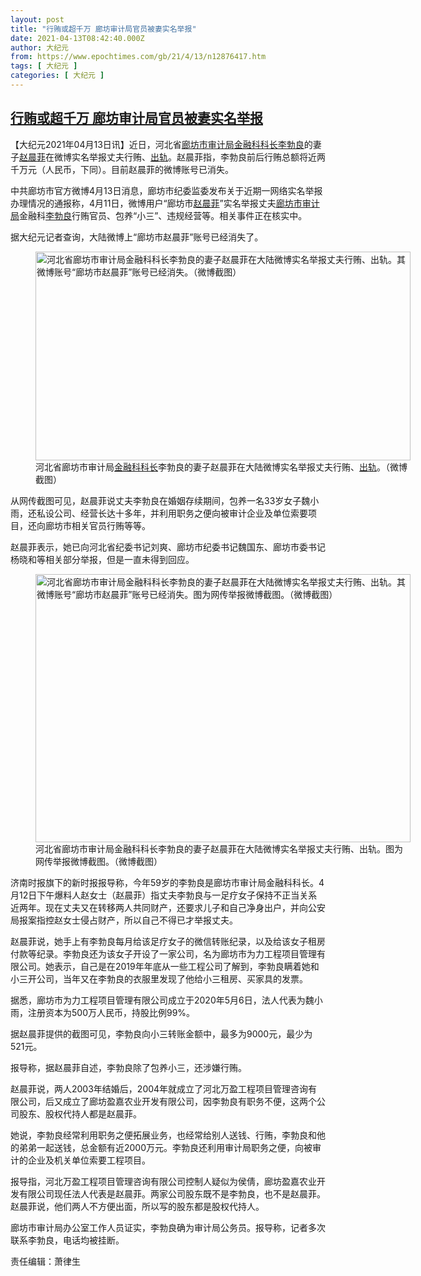 ```yaml
---
layout: post
title: "行贿或超千万 廊坊审计局官员被妻实名举报"
date: 2021-04-13T08:42:40.000Z
author: 大纪元
from: https://www.epochtimes.com/gb/21/4/13/n12876417.htm
tags: [ 大纪元 ]
categories: [ 大纪元 ]
---
```

<!--1618303360000-->
[行贿或超千万 廊坊审计局官员被妻实名举报](https://www.epochtimes.com/gb/21/4/13/n12876417.htm)
------

<div>
<p>【大纪元2021年04月13日讯】近日，河北省<a href="https://www.epochtimes.com/gb/tag/%E5%BB%8A%E5%9D%8A%E5%B8%82%E5%AE%A1%E8%AE%A1%E5%B1%80.html">廊坊市审计局</a><a href="https://www.epochtimes.com/gb/tag/%E9%87%91%E8%9E%8D%E7%A7%91%E7%A7%91%E9%95%BF.html">金融科科长</a><a href="https://www.epochtimes.com/gb/tag/%E6%9D%8E%E5%8B%83%E8%89%AF.html">李勃良</a>的妻子<a href="https://www.epochtimes.com/gb/tag/%E8%B5%B5%E6%99%A8%E8%8F%B2.html">赵晨菲</a>在微博实名举报丈夫行贿、<a href="https://www.epochtimes.com/gb/tag/%E5%87%BA%E8%BD%A8.html">出轨</a>。赵晨菲指，李勃良前后行贿总额将近两千万元（人民币，下同）。目前赵晨菲的微博账号已消失。</p><p>中共廊坊市官方微博4月13日消息，廊坊市纪委监委发布关于近期一网络实名举报办理情况的通报称，4月11日，微博用户“廊坊市<a href="https://www.epochtimes.com/gb/tag/%E8%B5%B5%E6%99%A8%E8%8F%B2.html">赵晨菲</a>”实名举报丈夫<a href="https://www.epochtimes.com/gb/tag/%E5%BB%8A%E5%9D%8A%E5%B8%82%E5%AE%A1%E8%AE%A1%E5%B1%80.html">廊坊市审计局</a>金融科<a href="https://www.epochtimes.com/gb/tag/%E6%9D%8E%E5%8B%83%E8%89%AF.html">李勃良</a>行贿官员、包养“小三”、违规经营等。相关事件正在核实中。</p><p>据大纪元记者查询，大陆微博上“廊坊市赵晨菲”账号已经消失了。</p><figure id="attachment_12876586" aria-describedby="caption-attachment-12876586" style="width: 600px" class="wp-caption aligncenter"><a target="_blank" href="https://i.epochtimes.com/assets/uploads/2021/04/id12876586-delete.png"><img class="size-large wp-image-12876586" src="https://i.epochtimes.com/assets/uploads/2021/04/id12876586-delete-600x334.png" alt="河北省廊坊市审计局金融科科长李勃良的妻子赵晨菲在大陆微博实名举报丈夫行贿、出轨。其微博账号“廊坊市赵晨菲”账号已经消失。（微博截图）" width="600" height="334" /></a><figcaption id="caption-attachment-12876586" class="wp-caption-text">河北省廊坊市审计局<a href="https://www.epochtimes.com/gb/tag/%E9%87%91%E8%9E%8D%E7%A7%91%E7%A7%91%E9%95%BF.html">金融科科长</a>李勃良的妻子赵晨菲在大陆微博实名举报丈夫行贿、<a href="https://www.epochtimes.com/gb/tag/%E5%87%BA%E8%BD%A8.html">出轨</a>。（微博截图）</figcaption></figure><p>从网传截图可见，赵晨菲说丈夫李勃良在婚姻存续期间，包养一名33岁女子魏小雨，还私设公司、经营长达十多年，并利用职务之便向被审计企业及单位索要项目，还向廊坊市相关官员行贿等等。</p><p>赵晨菲表示，她已向河北省纪委书记刘爽、廊坊市纪委书记魏国东、廊坊市委书记杨晓和等相关部分举报，但是一直未得到回应。</p><figure id="attachment_12876587" aria-describedby="caption-attachment-12876587" style="width: 600px" class="wp-caption aligncenter"><a target="_blank" href="https://i.epochtimes.com/assets/uploads/2021/04/id12876587-zhao-chenfei.png"><img class="size-large wp-image-12876587" src="https://i.epochtimes.com/assets/uploads/2021/04/id12876587-zhao-chenfei-600x429.png" alt="河北省廊坊市审计局金融科科长李勃良的妻子赵晨菲在大陆微博实名举报丈夫行贿、出轨。其微博账号“廊坊市赵晨菲”账号已经消失。图为网传举报微博截图。（微博截图）" width="600" height="429" /></a><figcaption id="caption-attachment-12876587" class="wp-caption-text">河北省廊坊市审计局金融科科长李勃良的妻子赵晨菲在大陆微博实名举报丈夫行贿、出轨。图为网传举报微博截图。（微博截图）</figcaption></figure><p>济南时报旗下的新时报报导称，今年59岁的李勃良是廊坊市审计局金融科科长。4月12日下午爆料人赵女士（赵晨菲）指丈夫李勃良与一足疗女子保持不正当关系近两年。现在丈夫又在转移两人共同财产，还要求儿子和自己净身出户，并向公安局报案指控赵女士侵占财产，所以自己不得已才举报丈夫。</p><p>赵晨菲说，她手上有李勃良每月给该足疗女子的微信转账纪录，以及给该女子租房付款等纪录。李勃良还为该女子开设了一家公司，名为廊坊市为力工程项目管理有限公司。她表示，自己是在2019年年底从一些工程公司了解到，李勃良瞒着她和小三开公司，当年又在李勃良的衣服里发现了他给小三租房、买家具的发票。</p><p>据悉，廊坊市为力工程项目管理有限公司成立于2020年5月6日，法人代表为魏小雨，注册资本为500万人民币，持股比例99%。</p><p>据赵晨菲提供的截图可见，李勃良向小三转账金额中，最多为9000元，最少为521元。</p><p>报导称，据赵晨菲自述，李勃良除了包养小三，还涉嫌行贿。</p><p>赵晨菲说，两人2003年结婚后，2004年就成立了河北万盈工程项目管理咨询有限公司，后又成立了廊坊盈嘉农业开发有限公司，因李勃良有职务不便，这两个公司股东、股权代持人都是赵晨菲。</p><p>她说，李勃良经常利用职务之便拓展业务，也经常给别人送钱、行贿，李勃良和他的弟弟一起送钱，总金额有近2000万元。李勃良还利用审计局职务之便，向被审计的企业及机关单位索要工程项目。</p><p>报导指，河北万盈工程项目管理咨询有限公司控制人疑似为侯倩，廊坊盈嘉农业开发有限公司现任法人代表是赵晨菲。两家公司股东既不是李勃良，也不是赵晨菲。赵晨菲说，他们两人不方便出面，所以写的股东都是股权代持人。</p><p>廊坊市审计局办公室工作人员证实，李勃良确为审计局公务员。报导称，记者多次联系李勃良，电话均被挂断。</p><p>责任编辑：萧律生</p>
</div>
